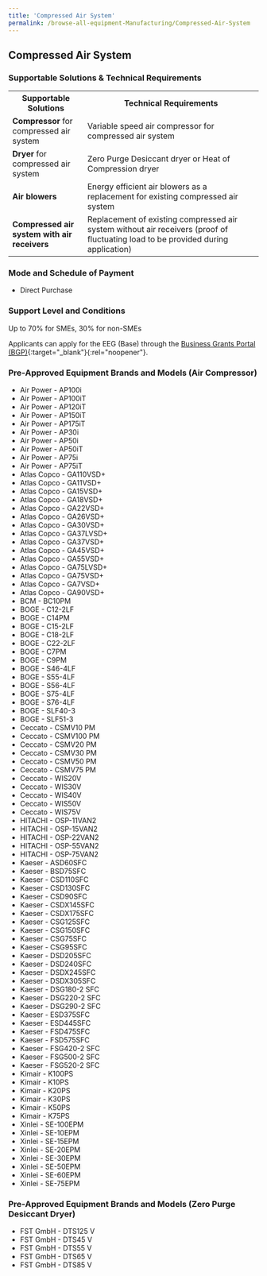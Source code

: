 ```yaml
---
title: 'Compressed Air System'
permalink: /browse-all-equipment-Manufacturing/Compressed-Air-System
---
```


## Compressed Air System

### Supportable Solutions & Technical Requirements

<table>
<tr>
    <th width="30%"><b>Supportable Solutions</b></th>
    <th width="auto"><b>Technical Requirements</b></th>
</tr>
<tr>
    <td><b>Compressor</b> for compressed air system</td>
    <td>Variable speed air compressor for compressed air system</td>
</tr>
<tr>
    <td><b>Dryer</b> for compressed air system</td>
    <td>Zero Purge Desiccant dryer or Heat of Compression dryer</td>
</tr>
<tr>
    <td><b>Air blowers</b></td>
    <td>Energy efficient air blowers as a replacement for existing compressed air system</td>
</tr>
<tr>
    <td><b>Compressed air system with air receivers</b></td>
    <td>Replacement of existing compressed air system without air receivers (proof of fluctuating load to be provided during application)</td>
</tr>
</table>

### Mode and Schedule of Payment 

- Direct Purchase

### Support Level and Conditions

Up to 70% for SMEs, 30% for non-SMEs

Applicants can apply for the EEG (Base) through the [Business Grants Portal (BGP)](http://www.businessgrants.gov.sg/){:target="_blank"}{:rel="noopener"}.

### Pre-Approved Equipment Brands and Models (Air Compressor)

- Air Power - AP100i
- Air Power - AP100iT
- Air Power - AP120iT
- Air Power - AP150iT
- Air Power - AP175iT
- Air Power - AP30i
- Air Power - AP50i
- Air Power - AP50iT
- Air Power - AP75i
- Air Power - AP75iT
- Atlas Copco - GA110VSD+
- Atlas Copco - GA11VSD+
- Atlas Copco - GA15VSD+
- Atlas Copco - GA18VSD+
- Atlas Copco - GA22VSD+
- Atlas Copco - GA26VSD+
- Atlas Copco - GA30VSD+
- Atlas Copco - GA37LVSD+
- Atlas Copco - GA37VSD+
- Atlas Copco - GA45VSD+
- Atlas Copco - GA55VSD+
- Atlas Copco - GA75LVSD+
- Atlas Copco - GA75VSD+
- Atlas Copco - GA7VSD+
- Atlas Copco - GA90VSD+
- BCM - BC10PM
- BOGE - C12-2LF
- BOGE - C14PM
- BOGE - C15-2LF
- BOGE - C18-2LF
- BOGE - C22-2LF
- BOGE - C7PM
- BOGE - C9PM
- BOGE - S46-4LF
- BOGE - S55-4LF
- BOGE - S56-4LF
- BOGE - S75-4LF
- BOGE - S76-4LF
- BOGE - SLF40-3
- BOGE - SLF51-3
- Ceccato - CSMV10 PM
- Ceccato - CSMV100 PM
- Ceccato - CSMV20 PM
- Ceccato - CSMV30 PM
- Ceccato - CSMV50 PM
- Ceccato - CSMV75 PM
- Ceccato - WIS20V
- Ceccato - WIS30V
- Ceccato - WIS40V
- Ceccato - WIS50V
- Ceccato - WIS75V
- HITACHI - OSP-11VAN2
- HITACHI - OSP-15VAN2
- HITACHI - OSP-22VAN2
- HITACHI - OSP-55VAN2
- HITACHI - OSP-75VAN2
- Kaeser - ASD60SFC
- Kaeser - BSD75SFC
- Kaeser - CSD110SFC
- Kaeser - CSD130SFC
- Kaeser - CSD90SFC
- Kaeser - CSDX145SFC
- Kaeser - CSDX175SFC
- Kaeser - CSG125SFC
- Kaeser - CSG150SFC
- Kaeser - CSG75SFC
- Kaeser - CSG95SFC
- Kaeser - DSD205SFC
- Kaeser - DSD240SFC
- Kaeser - DSDX245SFC
- Kaeser - DSDX305SFC
- Kaeser - DSG180-2 SFC
- Kaeser - DSG220-2 SFC
- Kaeser - DSG290-2 SFC
- Kaeser - ESD375SFC
- Kaeser - ESD445SFC
- Kaeser - FSD475SFC
- Kaeser - FSD575SFC
- Kaeser - FSG420-2 SFC
- Kaeser - FSG500-2 SFC
- Kaeser - FSG520-2 SFC
- Kimair - K100PS
- Kimair - K10PS
- Kimair - K20PS
- Kimair - K30PS
- Kimair - K50PS
- Kimair - K75PS
- Xinlei - SE-100EPM
- Xinlei - SE-10EPM
- Xinlei - SE-15EPM
- Xinlei - SE-20EPM
- Xinlei - SE-30EPM
- Xinlei - SE-50EPM
- Xinlei - SE-60EPM
- Xinlei - SE-75EPM

### Pre-Approved Equipment Brands and Models (Zero Purge Desiccant Dryer)

- FST GmbH - DTS125 V
- FST GmbH - DTS45 V
- FST GmbH - DTS55 V
- FST GmbH - DTS65 V
- FST GmbH - DTS85 V